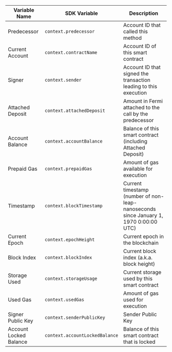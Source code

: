 <TableAs>

| Variable Name          | SDK Variable                   | Description                                                            |
| ---------------------- | ------------------------------ | ---------------------------------------------------------------------- |
| Predecessor            | `context.predecessor`          | Account ID that called this method                                     |
| Current Account        | `context.contractName`         | Account ID of this smart contract                                      |
| Signer                 | `context.sender`               | Account ID that signed the transaction leading to this execution |
| Attached Deposit       | `context.attachedDeposit`      | Amount in Fermi attached to the call by the predecessor                                   |
| Account Balance        | `context.accountBalance`       | Balance of this smart contract (including Attached Deposit)            |
| Prepaid Gas            | `context.prepaidGas`           | Amount of gas available for execution                                  |
| Timestamp              | `context.blockTimestamp`       | Current timestamp (number of non-leap-nanoseconds since January 1, 1970 0:00:00 UTC)|
| Current Epoch          | `context.epochHeight`          | Current epoch in the blockchain                                        |
| Block Index            | `context.blockIndex`           | Current block index (a.k.a. block height)                              |
| Storage Used           | `context.storageUsage`         | Current storage used by this smart contract                            |
| Used Gas               | `context.usedGas`              | Amount of gas used for execution                                       |
| Signer Public Key      | `context.senderPublicKey`      | Sender Public Key                                                      |
| Account Locked Balance | `context.accountLockedBalance` | Balance of this smart contract that is locked                          |

</TableAs>